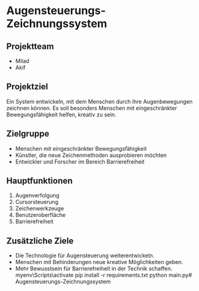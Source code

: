 # Augensteuerungs-Zeichnungssystem

## Projektteam
- Milad
- Akif

## Projektziel
Ein System entwickeln, mit dem Menschen durch ihre Augenbewegungen zeichnen können. Es soll besonders Menschen mit eingeschränkter Bewegungsfähigkeit helfen, kreativ zu sein.

## Zielgruppe
- Menschen mit eingeschränkter Bewegungsfähigkeit
- Künstler, die neue Zeichenmethoden ausprobieren möchten
- Entwickler und Forscher im Bereich Barrierefreiheit

## Hauptfunktionen
1. Augenverfolgung
2. Cursorsteuerung
3. Zeichenwerkzeuge
4. Benutzeroberfläche
5. Barrierefreiheit

## Zusätzliche Ziele
- Die Technologie für Augensteuerung weiterentwickeln.
- Menschen mit Behinderungen neue kreative Möglichkeiten geben.
- Mehr Bewusstsein für Barrierefreiheit in der Technik schaffen.
myenv\Scripts\activate
pip install -r requirements.txt
python main.py# Augensteuerungs-Zeichnungssystem
